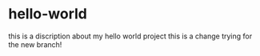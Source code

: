 # hello-world
this is a discription about my hello world project
this is a change trying for the new branch!
